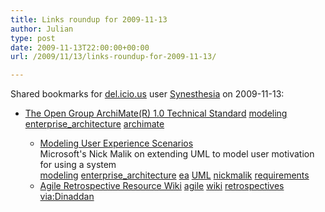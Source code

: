 ```yaml
---
title: Links roundup for 2009-11-13
author: Julian
type: post
date: 2009-11-13T22:00:00+00:00
url: /2009/11/13/links-roundup-for-2009-11-13/

---
```

Shared bookmarks for [del.icio.us][1] user [Synesthesia][2] on 2009-11-13:

  * [The Open Group ArchiMate(R) 1.0 Technical Standard][3] 
    [modeling][4] [enterprise_architecture][5] [archimate][6] </li> 
    
      * [Modeling User Experience Scenarios][7]  
        Microsoft's Nick Malik on extending UML to model user motivation for using a system  
        [modeling][4] [enterprise_architecture][5] [ea][8] [UML][9] [nickmalik][10] [requirements][11] 
      * [Agile Retrospective Resource Wiki][12] 
        [agile][13] [wiki][14] [retrospectives][15] [via:Dinaddan][16] </li> </ul>

 [1]: https://del.icio.us/
 [2]: https://del.icio.us/synesthesia
 [3]: https://www.opengroup.org/archimate/doc/ts_archimate
 [4]: https://delicious.com/synesthesia/modeling
 [5]: https://delicious.com/synesthesia/enterprise_architecture
 [6]: https://delicious.com/synesthesia/archimate
 [7]: https://blogs.msdn.com/nickmalik/archive/2009/11/10/modeling-user-experience-scenarios.aspx
 [8]: https://delicious.com/synesthesia/ea
 [9]: https://delicious.com/synesthesia/UML
 [10]: https://delicious.com/synesthesia/nickmalik
 [11]: https://delicious.com/synesthesia/requirements
 [12]: https://agileretrospectivewiki.org/index.php?title=Main_Page
 [13]: https://delicious.com/synesthesia/agile
 [14]: https://delicious.com/synesthesia/wiki
 [15]: https://delicious.com/synesthesia/retrospectives
 [16]: https://delicious.com/synesthesia/via%3ADinaddan